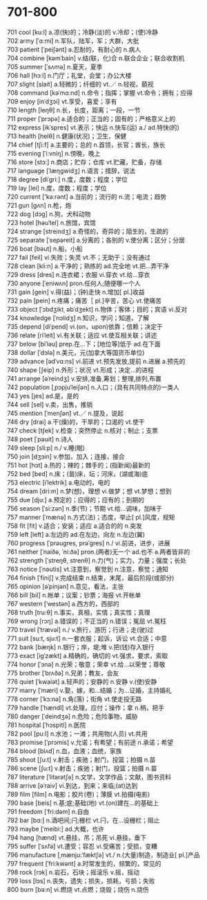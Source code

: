 # 701-800

701 cool \[ku:l] a.凉(快)的；冷静(淡)的 v.冷却；(使)冷静\
702 army \[ˈɑ:mi] n.军队，陆军，军；大群，大批\
703 patient \[ˈpeiʃənt] a.忍耐的，有耐心的 n.病人\
704 combine  \[kəmˈbain] v.结(联，化)合 n.联合企业；联合收割机\
705 summer \[ˈsʌmə] n.夏天，夏季\
706 hall  \[hɔ:l] n.门厅；礼堂，会堂；办公大楼\
707 slight \[slait] a.轻微的；纤细的 vt.／ n.轻视，藐视\
708 command  \[kəˈmɑ:nd] n.命令；指挥；掌握 vt.命令；拥有；应得\
709 enjoy  \[inˈdʒɔi] vt.享受，喜爱；享有\
710 length \[leŋθ] n.长，长度，距离；一段，一节\
711 proper  \[ˈprɔpə] a.适合的；正当的；固有的；严格意义上的\
712 express  \[ikˈspres] vt.表示；快运 n.快车(运) a./ ad.特快(的)\
713 health  \[helθ] n.健康(状况)；卫生，保健\
714 chief \[tʃi:f] a.主要的；总的 n.首领，长官；酋长，族长\
715 evening  \[ˈi:vniŋ] n.傍晚，晚上\
716 store  \[stɔ:] n.商店；贮存；仓库 vt.贮藏，贮备，存储\
717 language \[ˈlæŋgwidʒ] n.语言；措辞，说法\
718 degree \[diˈgri:] n.度，度数；程度；学位\
719 lay \[lei] n.度，度数；程度；学位\
720 current  \['kə:rənt] a.当前的；流行的 n.流；电流；趋势\
721 gun  \[gʌn] n.枪，炮\
722 dog \[dɔg] n.狗，犬科动物\
723 hotel  \[həuˈtel] n.旅馆，宾馆\
724 strange  \[streindʒ] a.奇怪的，奇异的；陌生的，生疏的\
725 separate  \[ˈsepəreit] a.分离的；各别的 v.使分离；区分；分居\
726 boat \[bəut] n.船，小船\
727 fail  \[feil] vi.失败；失灵 vt.不；无助于；没有通过\
728 clean  \[kli:n] a.干净的；熟练的 ad.完全地 vt.把…弄干净\
729 dress  \[dres] n.连衣裙；衣服 vi.穿衣 vt.给…穿衣\
730 anyone \[ˈeniwʌn] pron.任何人;随便哪一个人\
731 gain  \[gein] v.得(益)；(钟)走快 n.增加\[ pl.]收益\
732 pain   \[pein] n.疼痛；痛苦［ pl.]辛苦，苦心 vt.使痛苦\
733 object  \[ˈɔbdʒiktˌ əbˈdʒekt] n.物体；客体；目的；宾语 vi.反对\
734 knowledge  \[ˈnɔlidʒ] n.知识，学问；知道，了解\
735 depend  \[diˈpend] vi.(on，upon)依靠；信赖；决定于\
736 relate  \[riˈleit] vi.有关联；适应 vt.使互相关联；讲述\
737 below  \[biˈləu] prep.在…下；\[地位等]低于 ad.在下面\
738 dollar \[ˈdɔlə] n.美元，元(加拿大等国货币单位)\
739 advance \[ədˈvɑ:ns] vi.前进 vt.预先发放,提前 n.进展 a.预先的\
740 shape  \[ʃeip] n.外形；状况 vt.形成；决定…的进程\
741 arrange  \[əˈreindʒ] v.安排,准备,筹划；整理,排列,布置\
742 population  \[ˌpɔpjuˈleiʃən] n.人口；(具有共同特点的)一类人\
743 yes  \[jes] ad.是，是的\
744 sell  \[sel] v.卖，出售，推销\
745 mention  \[ˈmenʃən] vt.／ n.提及，说起\
746 dry  \[drai] a.干(燥)的，干旱的；口渴的 vt.使干\
747 check \[tʃek] v.检查；突然停止 n.核对；制止；支票\
748 poet  \[ˈpəuit] n.诗人\
749 sleep  \[sli:p] n./  v.睡(眠)\
750 join  \[dʒɔin] v.参加，加入；连接，接合\
751 hot  \[hɔt] a.热的；辣的；棘手的；(指新闻)最新的\
752 bed \[bed] n.床；(苗)床，坛；河床，(湖或海)底\
753 electric  \[iˈlektrik] a.电动的，电的\
754 dream  \[dri:m] n.梦(想)，理想 vi.做梦；想 vt.梦想；想到\
755 due  \[dju:] a.预定的；应得的；应有的；到期的\
756 season  \[ˈsi:zən] n.季(节)；节期 vt.给…调味，加味于\
757 manner  \[ˈmænə] n.方式(法)；态度，举止\[ pl.]风度，规矩\
758 fit \[fit] v.适合；安装；适应 a.适合的的 n.突发\
759 left  \[left] a.左边的 ad.在左边，向左 n.左边(翼)\
760 progress \[ˈprəugres, prəˈgres] n./ vi.前进，进步，进展\
761 neither \[ˈnaiðə, ˈni:ðə] pron.(两者)无一个 ad.也不 a.两者皆非的\
762 strength  \[ˈstreŋθ, strenθ] n.力(气)；实力，力量；强度；长处\
763 notice  \[ˈnəutis] vt.注意到，察觉到 n.注意，察觉；通知\
764 finish  \[ˈfiniʃ] v.完成结束 n.结束，末尾，最后阶段(或部分)\
765 opinion  \[əˈpinjən] n.意见，看法，主张\
766 bill  \[bil] n.帐单；议案；钞票；海报 vt.开帐单\
767 western \[ˈwestən] a.西方的，西部的\
768 truth \[tru:θ] n.事实，真相，实情；真实性；真理\
769 wrong \[rɔŋ] a.错误的；不正当的 n.错误；冤屈 vt.冤枉\
770 travel \[ˈtrævəl] n./ v.旅行，游历；行进；走(驶)过\
771 suit \[su:t, sju:t] n.一套衣服；起诉，诉讼 vt.合适；中意\
772 bank  \[bæŋk] n.银行；岸，堤;堆 v.把(钱)存入银行\
773 exact \[igˈzækt] a.精确的，确切的 vt.强求，要求，索取\
774 honor  \[ˈɔnə] n.光荣；敬意；荣幸 vt.给…以荣誉；尊敬\
775 brother  \[ˈbrʌðə] n.兄弟；教友，会友\
776 quiet  \[ˈkwaiət] a.轻声的；安静的 n.安静 v.(使)安静\
777 marry \[ˈmæri] v.娶，嫁，和…结婚；为…证婚，主持婚礼\
778 corner  \[ˈkɔ:nə] n.角(落)；街角  vt.使走投无路\
779 handle  \[ˈhændl] vt.处理，应付；操作；拿 n.柄，把手\
780 danger  \[ˈdeindʒə] n.危险；危险事物，威胁\
781 hospital  \[ˈhɔspitl] n.医院\
782 pool  \[pu:l] n.水池；一滩；共用物(人员) vt.共用\
783 promise \[ˈprɔmis] v.允诺；有希望；有前途 n.承诺；希望\
784 blood  \[blʌd] n.血，血液；血统，家族\
785 shoot  \[ʃu:t] v.射击；疾驰；射门，投篮；拍摄 n.苗\
786 scene  \[ʃu:t] v.射击；疾驰；射门，投篮；拍摄 n.苗\
787 literature  \[ˈlitərətʃə] n.文学，文学作品；文献，图书资料\
788 arrive \[əˈraiv] vi.到达，到来；来临;(at)达到\
789 film \[film] n.电影；胶片(卷)；薄膜 vt.拍摄(电影)\
790 base \[beis] n.基;底;基础(地) vt.(on)建在…的基础上\
791 freedom  \[ˈfri:dəm] n.自由\
792 bar \[bɑ:] n.酒吧间;闩;栅栏 vt.闩，在…设栅栏；阻止\
793 maybe \[ˈmeibi:] ad.大概，也许\
794 hang \[hænd] vt.悬挂，吊；吊死 vi.悬挂，垂下\
795 suffer  \[ˈsʌfə] vt.遭受；容忍 vi.受痛苦；受损，变糟\
796 manufacture  \[ˌmænju:ˈfæktʃə] vt./ n.(大量)制造，制造业\[ pl.]产品\
797 frequent  \[ˈfri:kwənt] a.时常发生的，频繁的，常见的\
798 rock  \[rɔk] n.岩石，石块；摇滚乐 v.摇，摇动\
799 loss  \[lɔs] n.丧失，遗失；损失，损耗，亏损；失败\
800 burn  \[bə:n] vi.燃烧 vt.点燃；烧毁；烧伤 n.烧伤
